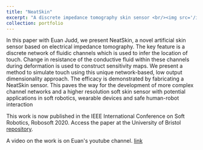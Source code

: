 ```yaml
---
title: "NeatSkin"
excerpt: "A discrete impedance tomography skin sensor <br/><img src='/images/projectImages/neatskin_500x300.png'>"
collection: portfolio
---
```


In this paper with Euan Judd, we present NeatSkin, a novel artificial skin sensor based on electrical impedance tomography. The key feature is a discrete network of fluidic channels which is used to infer the location of touch. Change in resistance of the conductive fluid within these channels during deformation is used to construct sensitivity maps. We present a method to simulate touch using this unique network-based, low output dimensionality approach. The efficacy is demonstrated by fabricating a NeatSkin sensor. This paves the way for the development of more complex channel networks and a higher resolution soft skin sensor with potential applications in soft robotics, wearable devices and safe human-robot interaction

This work is now published in the IEEE International Conference on Soft Robotics, Robosoft 2020. Access the paper at the University of Bristol [repository](https://research-information.bris.ac.uk/files/221911032/Robosoft_2020_v3.pdf).

A video on the work is on Euan's youtube channel. [link](https://www.youtube.com/watch?v=mRZc26OiJSY&feature=youtu.be)